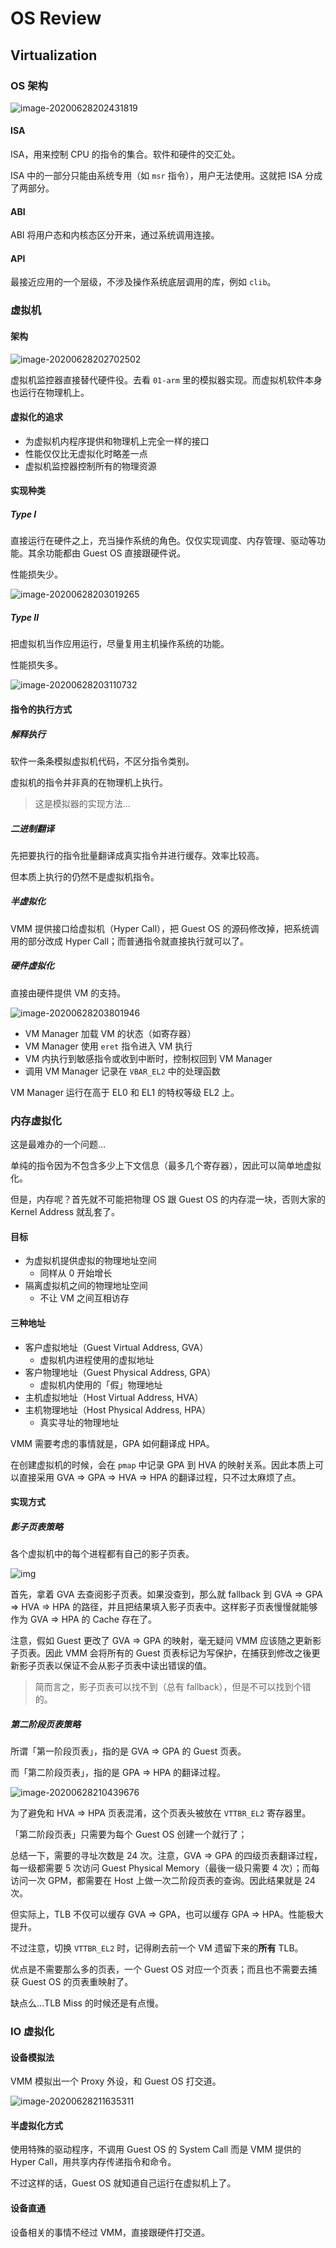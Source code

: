 # OS Review

## Virtualization

### OS 架构

![image-20200628202431819](11-virtualization.assets/image-20200628202431819.png)

#### ISA

ISA，用来控制 CPU 的指令的集合。软件和硬件的交汇处。

ISA 中的一部分只能由系统专用（如 `msr` 指令），用户无法使用。这就把 ISA 分成了两部分。

#### ABI

ABI 将用户态和内核态区分开来，通过系统调用连接。

#### API

最接近应用的一个层级，不涉及操作系统底层调用的库，例如 `clib`。

### 虚拟机

#### 架构

![image-20200628202702502](11-virtualization.assets/image-20200628202702502.png)

虚拟机监控器直接替代硬件役。去看 `01-arm` 里的模拟器实现。而虚拟机软件本身也运行在物理机上。

#### 虚拟化的追求

* 为虚拟机内程序提供和物理机上完全一样的接口
* 性能仅仅比无虚拟化时略差一点
* 虚拟机监控器控制所有的物理资源

#### 实现种类

##### Type I

直接运行在硬件之上，充当操作系统的角色。仅仅实现调度、内存管理、驱动等功能。其余功能都由 Guest OS 直接跟硬件说。

性能损失少。

![image-20200628203019265](11-virtualization.assets/image-20200628203019265.png)

##### Type II

把虚拟机当作应用运行，尽量复用主机操作系统的功能。

性能损失多。

![image-20200628203110732](11-virtualization.assets/image-20200628203110732.png)

#### 指令的执行方式

##### 解释执行

软件一条条模拟虚拟机代码，不区分指令类别。

虚拟机的指令并非真的在物理机上执行。

> 这是模拟器的实现方法…

##### 二进制翻译

先把要执行的指令批量翻译成真实指令并进行缓存。效率比较高。

但本质上执行的仍然不是虚拟机指令。

##### 半虚拟化

VMM 提供接口给虚拟机（Hyper Call），把 Guest OS 的源码修改掉，把系统调用的部分改成 Hyper Call；而普通指令就直接执行就可以了。

##### 硬件虚拟化

直接由硬件提供 VM 的支持。

![image-20200628203801946](11-virtualization.assets/image-20200628203801946.png)

* VM Manager 加载 VM 的状态（如寄存器）
* VM Manager 使用 `eret` 指令进入 VM 执行
* VM 内执行到敏感指令或收到中断时，控制权回到 VM Manager
* 调用 VM Manager 记录在 `VBAR_EL2` 中的处理函数

VM Manager 运行在高于 EL0 和 EL1 的特权等级 EL2 上。

### 内存虚拟化

这是最难办的一个问题…

单纯的指令因为不包含多少上下文信息（最多几个寄存器），因此可以简单地虚拟化。

但是，内存呢？首先就不可能把物理 OS 跟 Guest OS 的内存混一块，否则大家的 Kernel Address 就乱套了。

#### 目标

* 为虚拟机提供虚拟的物理地址空间
  * 同样从 0 开始增长
* 隔离虚拟机之间的物理地址空间
  * 不让 VM 之间互相访存

#### 三种地址

- 客户虚拟地址（Guest Virtual Address, GVA）
  - 虚拟机内进程使用的虚拟地址
- 客户物理地址（Guest Physical Address, GPA）
  - 虚拟机内使用的「假」物理地址
- 主机虚拟地址（Host Virtual Address, HVA）
- 主机物理地址（Host Physical Address, HPA）
  - 真实寻址的物理地址

VMM 需要考虑的事情就是，GPA 如何翻译成 HPA。

在创建虚拟机的时候，会在 `pmap` 中记录 GPA 到 HVA 的映射关系。因此本质上可以直接采用 GVA => GPA => HVA => HPA 的翻译过程，只不过太麻烦了点。

#### 实现方式

##### 影子页表策略

各个虚拟机中的每个进程都有自己的影子页表。

![img](11-virtualization.assets/SouthEast.png)

首先，拿着 GVA 去查阅影子页表。如果没查到，那么就 fallback 到 GVA => GPA => HVA => HPA 的路径，并且把结果填入影子页表中。这样影子页表慢慢就能够作为 GVA => HPA 的 Cache 存在了。

注意，假如 Guest 更改了 GVA => GPA 的映射，毫无疑问 VMM 应该随之更新影子页表。因此 VMM 会将所有的 Guest 页表标记为写保护，在捕获到修改之後更新影子页表以保证不会从影子页表中读出错误的值。

> 简而言之，影子页表可以找不到（总有 fallback），但是不可以找到个错的。

##### 第二阶段页表策略

所谓「第一阶段页表」，指的是 GVA => GPA 的 Guest 页表。

而「第二阶段页表」，指的是 GPA => HPA 的翻译过程。

![image-20200628210439676](11-virtualization.assets/image-20200628210439676.png)

为了避免和 HVA => HPA 页表混淆，这个页表头被放在 `VTTBR_EL2` 寄存器里。

「第二阶段页表」只需要为每个 Guest OS 创建一个就行了；

总结一下，需要的寻址次数是 24 次。注意，GVA => GPA 的四级页表翻译过程，每一级都需要 5 次访问 Guest Physical Memory（最後一级只需要 4 次）；而每访问一次 GPM，都需要在 Host 上做一次二阶段页表的查询。因此结果就是 24 次。

但实际上，TLB 不仅可以缓存 GVA => GPA，也可以缓存 GPA => HPA。性能极大提升。

不过注意，切换 `VTTBR_EL2` 时，记得刷去前一个 VM 遗留下来的**所有** TLB。

优点是不需要那么多的页表，一个 Guest OS 对应一个页表；而且也不需要去捕获 Guest OS 的页表重映射了。

缺点么…TLB Miss 的时候还是有点慢。

### IO 虚拟化

#### 设备模拟法

VMM 模拟出一个 Proxy 外设，和 Guest OS 打交道。

![image-20200628211635311](11-virtualization.assets/image-20200628211635311.png)

#### 半虚拟化方式

使用特殊的驱动程序，不调用 Guest OS 的 System Call 而是 VMM 提供的 Hyper Call，用共享内存传递指令和命令。

不过这样的话，Guest OS 就知道自己运行在虚拟机上了。

#### 设备直通

设备相关的事情不经过 VMM，直接跟硬件打交道。

